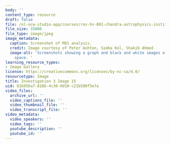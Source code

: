 ```yaml
---
body: ''
content_type: resource
draft: false
file: /ol-ocw-studio-app/courses/res-hs-001-chandra-astrophysics-institute/mithfh_chandra_inv3_m81scr.jpg
file_size: 35086
file_type: image/jpeg
image_metadata:
  caption: Screenshot of M81 analysis.
  credit: Image courtesy of Peter Ashton, Simba Kol, Shakib Ahmed
  image-alt: 'Screenshots showing a graph and black and white images of items in outer
    space. '
learning_resource_types:
- Image Gallery
license: https://creativecommons.org/licenses/by-nc-sa/4.0/
resourcetype: Image
title: Investigation 3 Image 15
uid: 81b956a7-8186-4c30-9d10-c21b580f5e7a
video_files:
  archive_url: ''
  video_captions_file: ''
  video_thumbnail_file: ''
  video_transcript_file: ''
video_metadata:
  video_speakers: ''
  video_tags: ''
  youtube_description: ''
  youtube_id: ''
---
```


